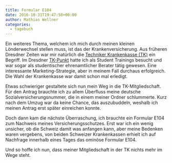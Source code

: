 ```yaml
---
title: Formular E104
date: 2016-10-31T19:47:58+00:00
author: Mathias Wellner
categories:
  - tagebuch
---
```

Ein weiteres Thema, welchem ich mich durch meinen kleinen Lönderwechsel stellen muss, ist das der Krankenversicherung. Aus früheren Dresdner Zeiten war mir natürlich die <a href="https://www.tk.de/" target="_blank">Techniker Krankenkasse (TK)</a> ein Begriff. Im Dresdner <a href="https://www.tk.de/tk/kundencenter-a-z/d/0794-dresden-campus/150680" target="_blank">TK-Punkt</a> hatte ich als Student Trainings besucht und war sogar als studentischer ehrenamtlicher Berater tätig gewesen. Eine interessante Marketing-Strategie, aber in meinem Fall durchaus erfolgreich. Die Wahl der Krankenkasse war damit schon mal erledigt. 

Etwas schwieriger gestaltete sich nun mein Weg in die TK-Mitgliedschaft. Für den Antrag brauchte ich zu allem Überfluss meine deutsche Sozialversicherungsnummer, die in einem meiner Ordner schlummerte. Kurz nach dem Umzug war da keine Chance, das auszubuddeln, weshalb ich meinen Antrag erst später einreichen konnte. 

Doch dann kam die nächste Überraschung, ich brauchte ein Formular E104 zum Nachweis meines Versicherungsschutzes. Erst war ich ein wenig unsicher, ob die Schweiz damit was anfangen kann, aber meine Bedenken waren vergebens, von beiden Schweizer Krankenkassen erhielt ich auf Nachfrage innerhalb eines Tages das ominöse Formular E104. 

Und so hoffe ich nun, dass meiner Mitgliedschaft in der TK nichts mehr im Wege steht.